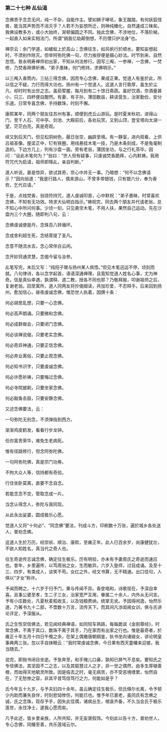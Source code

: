 <script type="text/javascript">
    var head = document.getElementsByTagName('head')[0];
    cssURL = '/public/article_1.css';
    linkTag = document.createElement('link');
    linkTag.href = cssURL;
    linkTag.setAttribute('type','text/css');
    linkTag.setAttribute('rel','stylesheet');
    head.appendChild(linkTag);
</script>
### 第二十七种 乩仙渴

念佛贵乎念念无间，纯一不杂，自能作主。譬如狮子哮吼，象王蹴踏，有何妖狐怪兽，能当其声势而不消灭乎？人若不为妄想所迁，则神纯臻化，自然速成三昧矣。我佛设教多方，或小大始终，渐顿偏圆之不同。独此念佛，不涉地位，不落阶梯，一起直入如来实相法门，所谓“销我亿劫颠倒想，不历僧只护法身”也。

禅宗云：余门学道，如蝼蚁上於高山；念佛往生，如风帆行於顺水。要知妄想起时，不须别作除灭。但举阿弥陀佛一句，尽力挨拶便是摄心妙法。时节到来，自然忽悟。昔永明寿禅师初出家，不知从何法修行。因写三阄，一参禅，一念佛，一焚修，乃焚香拜佛祈祷。“弟子愚昧，何门修持，求佛明示。”

以三阄入香筒内，三拈三得念佛，因而专心念佛，果成正果。觉道人有鉴於此，所以信之不疑，力行而得大功也。扬州有一个觉道人。这道人言行敦厚，虽生於尘凡，却时时有出世之志。虽茹荤腥，每月到有二十馀日斋蔬。虽好饮酒，奈酒量甚小，只三、四杯便自酣然。有妻、有子孙，薄田数亩，耕读营生，治家勤俭，安分乐道。日常专喜念佛，手持数珠，时刻不懈。

康熙某年，同两个朋友往苏州有事，顺便到虎丘山游玩。是时夏末秋初，进得山门，至千人石、可中亭、剑池、大殿前后，各处玩赏。又到山顶，登宝塔向太湖一望，茫茫白亮，真是奇观。

续又到后天门，但见松阴树色，蔽日张空，幽辟至境。有一静室，进内观看，上供吕祖圣像。屋梁正中，钉有铁圈，用线悬挂木笔一技，乃是木条刻成，不是兔毫制造的。下边方几上，列有沙盘一面。旁有老翁，蒲团坐功，与之行礼茶毕。因问：“设此木笔何为？”翁曰：“世人但有疑事，只虔诚焚香跪拜，心内默祷。我用符咒代为启请，祖师即降乩，亲自判断。”

道人听说，甚是惊异，欲试其奇，奈心中并无一事。乃暗想：“何不以念佛请示？”因向翁道：“我是行路人，偶来游山，不曾多带银钱，只有银六分，奉为香赀，乞代召请。”

于是，点烛焚香，翁烧符持咒，道人虔诚叩首，心中默祝：“弟子愚昧，时常喜欢念佛，不知有无功效。特求大仙明白指示。”祷祝完，同去两个朋友并代请老翁，总不知心中所问何事。少顷一刻，只见悬空木笔，不用人扶，果然自己运动。先在沙盘内三个大圈，随即判八句，云：

念佛虔诚便是丹，念珠百八转循环。

念成舍利超生死，念结菩提了圣凡。

念意不随流水去，念心常伴白云闲。

念开妙窍通灵慧，念偈今留与汝参。

乩笔写完，末后又写：“纯阳子赠与扬州某人佩悟。”但见木笔迅运不停，顷刻而就。八句律诗，各以念字起首，语语深通禅理，且竟知觉道人姓名心事，尤为神奇。信是真仙幸遇，孰谓释、道二教，授各不同也耶？乃敬拜服，叩谢祖师之后，复谢老翁。回至寓所，道人同两友将抄偈细读，共加珍爱，不忍释手。后来回到扬州，愈加信心，昼夜虔诚念佛，惟恐世人执着，因撰十条：

何必胡思乱想，只要一心念佛。

何必高声朗诵。只要微和念佛。

何必成群做会，只要闭门念佛。

何必谈禅说偈，只要老实念佛。

何必奇异神通，只要正信念佛。

何必弃业离俗，只要止观念佛。

何必知书识字，只要虔诚念佛。

何必许愿祈祷，只要悔过念佛。

何必寺院披剃，只要坐家念佛。

何必敲鱼击鼓，只要安静念佛。

又述念佛要法，云：

一句弥陀无别念，不须弹指到西方。

渐渐鸡皮鹤发，看看行步龙钟。

任你富贵荣华，难免生老病死。

惟有径路修行，但念阿弥陀佛。

一句阿弥陀佛，真是宗门功券。

不拘大众人等，信持都有奇验。

行住坐卧莫离，直要不念自念。

若能念念不空，管取念成一片。

当念认得念人，弥陀与我同现。

从此永出娑婆，圆成极乐心愿。

觉道人又将“十何必”、“同念佛”要法，刊成斗方，印刷数十万张，遍於城乡各处送人，普劝念佛。

这道人生於万历，经崇祯、顺治、康熙，至雍正年。此人已百余岁，尚康健犹壮，不欲人知姓名，真当代之奇人也。

往生奇逝传志诚念佛，确定往生极乐。历有明验，亦未有予妻周氏之奇逝而速应也。昔年，乡里遍传，以笃周翁之女，生而敏异。六岁入塾师，过目成诵。及至十三、四岁，有类成人，谈笑不苟。女红之外，经文书算，无不精通。出口佳句，人俱以“才女”称许。

予闻而聘之，十六岁于归予门，果与传闻不异。香奁唱和，诗歌现在，予深自幸喜。且事公婆至孝，生二子三女，治家宽严互用，眷属二十余人，内外从无问言。予有小庄数处，凡夏秋麦稻收支，以及钱粮费纳，统掌无讹。予因得闲逸，怡然乐道，乃著书九十二部，不啻数十万言，流传天下。而其间凡涉闺阃女训，俱与氏讲论评定，予深服从。

氏之生性崇信佛法，若见闻经典禅语，如同轻车熟路，每每跪讽《金刚尊经》，时常念佛，不离于其口，数珠不离于其手，乃在家而有出家之行也。惟是最奇者，於雍正十年五月十四日午飧之余，在架上偶撤唐朝纲鉴，执书坐向诸媳女，讲论明皇事典两三张。忽以手自抹眼云：“我时常虔诚念佛，今日果有西天童幡来迎接，我当随去。”

说完，即抛书闭目坐逝。予急奔至，和手掩儿口鼻，孰知已屏气不息矣。要知氏之专信佛法，其坚固不二之志，以及其聪慧过人之才，非一世之偶然，由多生厚植善根，而始得天地毓灵所致。因是临去之时，毫无病苦，亦不受恶境缠累，怡然自在，了无愁惨之容，非其平昔笃信笃行之力，何能如是乎？

氏今年五十九岁，与予夫妇四十余年。虽云确定往生极乐，但氏倏尔长离，令予顿少内助而兼失良伴，时刻悲恸惨伤，何能已也。惟予年已衰老，虽同氏有念佛之诚，氏之念珠，现存予手，因失此佳偶，诸病丛生，棺衾齐备，不久当会氏于极乐莲世，永住净士，遂我心愿而矣。

凡予此述，皆乡里亲族，人所共知，并无妄褒假饰。今刻此以告十方，普劝世人，专心念佛，同臻至善，共乐莲域云尔。